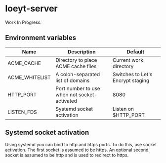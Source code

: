 # loeyt-server

Work In Progress.

## Environment variables

| Name | Description | Default |
| --- | --- | --- |
| ACME_CACHE | Directory to place ACME cache files | Current work directory |
| ACME_WHITELIST | A colon-separated list of domains | Switches to Let's Encrypt staging |
| HTTP_PORT | Port number to use when not socket-activated | 8080 |
| LISTEN_FDS | Systemd socket activation | Listen on $HTTP_PORT |

## Systemd socket activation

Using systemd you can bind to http and https ports. To do this, use socket activation. The first socket is assumed to be 
https. An optional second socket is assumed to be http and is used to redirect to https.
